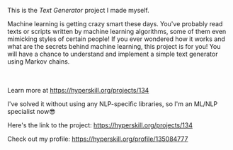 This is the *Text Generator* project I made myself.


<p>Machine learning is getting crazy smart these days. You've probably read texts or scripts written by machine learning algorithms, some of them even mimicking styles of certain people! If you ever wondered how it works and what are the secrets behind machine learning, this project is for you! You will have a chance to understand and implement a simple text generator using Markov chains.</p><br/><br/>Learn more at <a href="https://hyperskill.org/projects/134?utm_source=ide&utm_medium=ide&utm_campaign=ide&utm_content=project-card">https://hyperskill.org/projects/134</a>

<p>I've solved it without using any NLP-specific libraries, so I'm an ML/NLP specialist now😎</p>

Here's the link to the project: https://hyperskill.org/projects/134

Check out my profile: https://hyperskill.org/profile/135084777
